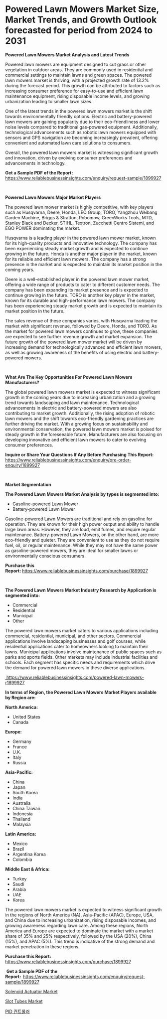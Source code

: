 <p><h1>Powered Lawn Mowers Market Size, Market Trends, and Growth Outlook forecasted for period from 2024 to 2031</h1></p><p><strong>Powered Lawn Mowers Market Analysis and Latest Trends</strong></p>
<p><p>Powered lawn mowers are equipment designed to cut grass or other vegetation in outdoor areas. They are commonly used in residential and commercial settings to maintain lawns and green spaces. The powered lawn mowers market is thriving, with a projected growth rate of 13.2% during the forecast period. This growth can be attributed to factors such as increasing consumer preference for easy-to-use and efficient lawn maintenance equipment, rising disposable income levels, and growing urbanization leading to smaller lawn sizes.</p><p>One of the latest trends in the powered lawn mowers market is the shift towards environmentally friendly options. Electric and battery-powered lawn mowers are gaining popularity due to their eco-friendliness and lower noise levels compared to traditional gas-powered equipment. Additionally, technological advancements such as robotic lawn mowers equipped with sensors and GPS navigation are becoming increasingly prevalent, offering convenient and automated lawn care solutions to consumers.</p><p>Overall, the powered lawn mowers market is witnessing significant growth and innovation, driven by evolving consumer preferences and advancements in technology.</p></p>
<p><strong>Get a Sample PDF of the Report:&nbsp;</strong> <a href="https://www.reliablebusinessinsights.com/enquiry/request-sample/1899927">https://www.reliablebusinessinsights.com/enquiry/request-sample/1899927</a></p>
<p>&nbsp;</p>
<p><strong>Powered Lawn Mowers Major Market Players</strong></p>
<p><p>The powered lawn mower market is highly competitive, with key players such as Husqvarna, Deere, Honda, LEO Group, TORO, Yangzhou Weibang Garden Machine, Briggs & Stratton, Robomow, GreenWorks Tools, MTD, Stanley Black and Decker, STIHL, Textron, Zucchetti Centro Sistemi, and EGO POWER dominating the market.</p><p>Husqvarna is a leading player in the powered lawn mower market, known for its high-quality products and innovative technology. The company has been experiencing steady market growth and is expected to continue growing in the future. Honda is another major player in the market, known for its reliable and efficient lawn mowers. The company has a strong presence in the market and is expected to maintain its market position in the coming years.</p><p>Deere is a well-established player in the powered lawn mower market, offering a wide range of products to cater to different customer needs. The company has been expanding its market presence and is expected to continue growing in the future. TORO is another key player in the market, known for its durable and high-performance lawn mowers. The company has been experiencing steady market growth and is expected to maintain its market position in the future.</p><p>The sales revenue of these companies varies, with Husqvarna leading the market with significant revenue, followed by Deere, Honda, and TORO. As the market for powered lawn mowers continues to grow, these companies are expected to see further revenue growth and market expansion. The future growth of the powered lawn mower market will be driven by increasing demand for technologically advanced and efficient lawn mowers, as well as growing awareness of the benefits of using electric and battery-powered mowers.</p></p>
<p>&nbsp;</p>
<p><strong>What Are The Key Opportunities For Powered Lawn Mowers Manufacturers?</strong></p>
<p><p>The global powered lawn mowers market is expected to witness significant growth in the coming years due to increasing urbanization and a growing trend towards landscaping and lawn maintenance. Technological advancements in electric and battery-powered mowers are also contributing to market growth. Additionally, the rising adoption of robotic lawn mowers and the shift towards eco-friendly gardening practices are further driving the market. With a growing focus on sustainability and environmental conservation, the powered lawn mowers market is poised for steady growth in the foreseeable future. Manufacturers are also focusing on developing innovative and efficient lawn mowers to cater to evolving consumer preferences.</p></p>
<p><strong>Inquire or Share Your Questions If Any Before Purchasing This Report:</strong> <a href="https://www.reliablebusinessinsights.com/enquiry/pre-order-enquiry/1899927">https://www.reliablebusinessinsights.com/enquiry/pre-order-enquiry/1899927</a></p>
<p>&nbsp;</p>
<p><strong>Market Segmentation</strong></p>
<p><strong>The Powered Lawn Mowers Market Analysis by types is segmented into:</strong></p>
<p><ul><li>Gasoline-powered Lawn Mower</li><li>Battery-powered Lawn Mower</li></ul></p>
<p><p>Gasoline-powered Lawn Mowers are traditional and rely on gasoline for operation. They are known for their high power output and ability to handle large lawn areas. However, they are loud, emit fumes, and require regular maintenance. Battery-powered Lawn Mowers, on the other hand, are more eco-friendly and quieter. They are convenient to use as they do not require fuel, oil, or regular maintenance. While they may not have the same power as gasoline-powered mowers, they are ideal for smaller lawns or environmentally conscious consumers.</p></p>
<p><strong>Purchase this Report:&nbsp;</strong><a href="https://www.reliablebusinessinsights.com/purchase/1899927">https://www.reliablebusinessinsights.com/purchase/1899927</a></p>
<p>&nbsp;</p>
<p><strong>The Powered Lawn Mowers Market Industry Research by Application is segmented into:</strong></p>
<p><ul><li>Commercial</li><li>Residential</li><li>Municipal</li><li>Other</li></ul></p>
<p><p>The powered lawn mowers market caters to various applications including commercial, residential, municipal, and other sectors. Commercial applications involve landscaping businesses and golf courses, while residential applications cater to homeowners looking to maintain their lawns. Municipal applications involve maintenance of public spaces such as parks and sports fields. Other markets may include industrial facilities and schools. Each segment has specific needs and requirements which drive the demand for powered lawn mowers in these diverse applications.</p></p>
<p><a href="https://www.reliablebusinessinsights.com/powered-lawn-mowers-r1899927">&nbsp;https://www.reliablebusinessinsights.com/powered-lawn-mowers-r1899927</a></p>
<p><strong>In terms of Region, the Powered Lawn Mowers Market Players available by Region are:</strong></p>
<p>
    <p> <strong> North America: </strong>
        <ul>
            <li>United States</li>
            <li>Canada</li>
        </ul>
        </p> 
    <p> <strong> Europe: </strong>
        <ul>
            <li>Germany</li>
            <li>France</li>
            <li>U.K.</li>
            <li>Italy</li>
            <li>Russia</li>
        </ul>
        </p> 
    <p> <strong> Asia-Pacific: </strong>
        <ul>
            <li>China</li>
            <li>Japan</li>
            <li>South Korea</li>
            <li>India</li>
            <li>Australia</li>
            <li>China Taiwan</li>
            <li>Indonesia</li>
            <li>Thailand</li>
            <li>Malaysia</li>
        </ul>
        </p> 
    <p> <strong> Latin America: </strong>
        <ul>
            <li>Mexico</li>
            <li>Brazil</li>
            <li>Argentina Korea</li>
            <li>Colombia</li>
        </ul>
        </p> 
    <p> <strong> Middle East & Africa: </strong>
        <ul>
            <li>Turkey</li>
            <li>Saudi</li>
            <li>Arabia</li>
            <li>UAE</li>
            <li>Korea</li>
        </ul>
    </p>
    </p>
<p><p>The powered lawn mowers market is expected to witness significant growth in the regions of North America (NA), Asia-Pacific (APAC), Europe, USA, and China due to increasing urbanization, rising disposable incomes, and growing awareness regarding lawn care. Among these regions, North America and Europe are expected to dominate the market with a market share of 35% and 25% respectively, followed by the USA (20%), China (15%), and APAC (5%). This trend is indicative of the strong demand and market penetration in these regions.</p></p>
<p><strong>Purchase this Report: </strong><a href="https://www.reliablebusinessinsights.com/purchase/1899927">https://www.reliablebusinessinsights.com/purchase/1899927</a></p>
<p>&nbsp;<strong>Get a Sample PDF of the Report:&nbsp;&nbsp;</strong><a href="https://www.reliablebusinessinsights.com/enquiry/request-sample/1899927">https://www.reliablebusinessinsights.com/enquiry/request-sample/1899927</a></p>
<p><strong></strong></p>
<p><p><a href="https://github.com/kimjmgeh81/Market-Research-Report-List-1/blob/main/solenoid-actuator-market.md">Solenoid Actuator Market</a></p><p><a href="https://github.com/flwellarose/Market-Research-Report-List-1/blob/main/slot-tubes-market.md">Slot Tubes Market</a></p><p><a href="https://github.com/AidenReinger/Market-Research-Report-List-2/blob/main/243795869002.md">PID 컨트롤러</a></p></p>